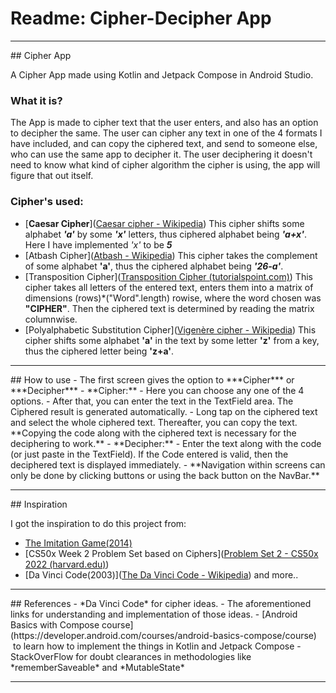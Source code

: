 # Readme: Cipher-Decipher App

<hr>
## Cipher App

A Cipher App made using Kotlin and Jetpack Compose in Android Studio.

### What it is?

The App is made to cipher text that the user enters, and also has an option to decipher the same.
The user can cipher any text in one of the 4 formats I have included, and can copy the ciphered text, and send to someone else, who can use the same app to decipher it. The user deciphering it doesn't need to know what kind of cipher algorithm the cipher is using, the app will figure that out itself.

### Cipher's used:

- [**Caesar Cipher**]([Caesar cipher - Wikipedia](https://en.wikipedia.org/wiki/Caesar_cipher))
  This cipher shifts some alphabet **_'a'_** by some **_'x'_** letters, thus ciphered alphabet being **_'a+x'_**. Here I have implemented _'x'_ to be **_5_**
- [Atbash Cipher]([Atbash - Wikipedia](https://en.wikipedia.org/wiki/Atbash))
  This cipher takes the complement of some alphabet **'a'**, thus the ciphered alphabet being
  **_'26-a'_**.
- [Transposition Cipher]([Transposition Cipher (tutorialspoint.com)](https://www.tutorialspoint.com/cryptography_with_python/cryptography_with_python_transposition_cipher.htm))
  This cipher takes all letters of the entered text, enters them into a matrix of dimensions
  (rows)\*("Word".length) rowise, where the word chosen was **"CIPHER"**.
  Then the ciphered text is determined by reading the matrix columnwise.
- [Polyalphabetic Substitution Cipher]([Vigenère cipher - Wikipedia](https://en.wikipedia.org/wiki/Vigen%C3%A8re_cipher))
  This cipher shifts some alphabet **'a'** in the text by some letter **'z'** from a key, thus the ciphered letter being **'z+a'**.

<hr>
## How to use
- The first screen gives the option to ***Cipher*** or ***Decipher***
- **Cipher:**
	- Here you can choose any one of the 4 options.
	- After that, you can enter the text in the TextField area.
	  The Ciphered result is generated automatically.
	- Long tap on the ciphered text and select the whole ciphered text. Thereafter, you can copy the text. 
	  **Copying the code along with the ciphered text is necessary for the deciphering to work.**
- **Decipher:** 
	- Enter the text along with the code (or just paste in the TextField). If the Code entered is valid, then the deciphered text is displayed immediately.
- **Navigation within screens can only be done by clicking buttons or using the back button on the NavBar.**

<hr>
## Inspiration

I got the inspiration to do this project from:

- [The Imitation Game(2014)](https://www.imdb.com/title/tt2084970/)
- [CS50x Week 2 Problem Set based on Ciphers]([Problem Set 2 - CS50x 2022 (harvard.edu)](https://cs50.harvard.edu/x/2022/psets/2/))
- [Da Vinci Code(2003)]([The Da Vinci Code - Wikipedia](https://en.wikipedia.org/wiki/The_Da_Vinci_Code))
  and more..

<hr>
## References
- *Da Vinci Code* for cipher ideas.
- The aforementioned links for understanding and implementation of those ideas.
- [Android Basics with Compose course](https://developer.android.com/courses/android-basics-compose/course)  to learn how to implement the things in Kotlin and Jetpack Compose
- StackOverFlow for doubt clearances in methodologies like 
  *rememberSaveable* and *MutableState*
<hr>
